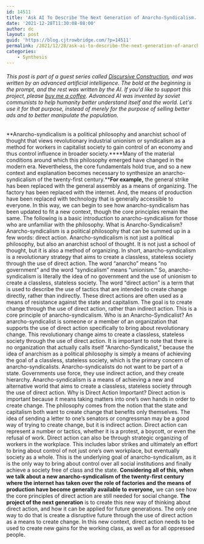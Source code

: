 ```yaml
---
id: 14511
title: 'Ask AI To Describe The Next Generation of Anarcho-Syndicalism.'
date: '2021-12-28T11:30:08-08:00'
author: dc
layout: post
guid: 'https://blog.cjtrowbridge.com/?p=14511'
permalink: /2021/12/28/ask-ai-to-describe-the-next-generation-of-anarcho-syndicalism/
categories:
    - Synthesis
---
```


###### This post is part of a guest series called [Discursive Construction](https://blog.cjtrowbridge.com/2021/11/24/discursive-construction-ai-generated-essays-and-analysis/), and was written by an advanced artificial intelligence. The bold at the beginning is the prompt, and the rest was written by the AI. If you'd like to support this project, please [buy me a coffee](https://www.buymeacoffee.com/cjtrowbridge). Advanced AI was invented by soviet communists to help humanity better understand itself and the world. Let's use it for that purpose, instead of merely for the purpose of selling better ads and to better manipulate the population.

 **Anarcho-syndicalism is a political philosophy and anarchist school of thought that views revolutionary industrial unionism or syndicalism as a method for workers in capitalist society to gain control of an economy and thus control influence in broader society.****Many of the material conditions around which this philosophy emerged have changed in the modern era. Nevertheless, the core fundamentals hold true, and so a new context and explanation becomes necessary to synthesize an anarcho-syndicalism of the twenty-first century.****For example,** the general strike has been replaced with the general assembly as a means of organizing. The factory has been replaced with the internet. And, the means of production have been replaced with technology that is generally accessible to everyone. In this way, we can begin to see how anarcho-syndicalism has been updated to fit a new context, though the core principles remain the same. The following is a basic introduction to anarcho-syndicalism for those who are unfamiliar with the philosophy. What is Anarcho-Syndicalism? Anarcho-syndicalism is a political philosophy that can be summed up in a few words: direct action. Anarcho-syndicalism is not just a political philosophy, but also an anarchist school of thought. It is not just a school of thought, but it is also a method of organizing. In short, anarcho-syndicalism is a revolutionary strategy that aims to create a classless, stateless society through the use of direct action. The word “anarcho” means “no government” and the word “syndicalism” means “unionism.” So, anarcho-syndicalism is literally the idea of no government and the use of unionism to create a classless, stateless society. The word “direct action” is a term that is used to describe the use of tactics that are intended to create change directly, rather than indirectly. These direct actions are often used as a means of resistance against the state and capitalism. The goal is to create change through the use of direct action, rather than indirect action. This is a core principle of anarcho-syndicalism. Who is an Anarcho-Syndicalist? An anarcho-syndicalist is someone or a member of an organization that supports the use of direct action specifically to bring about revolutionary change. This revolutionary change aims to create a classless, stateless society through the use of direct action. It is important to note that there is no organization that actually calls itself “Anarcho-Syndicalist,” because the idea of anarchism as a political philosophy is simply a means of achieving the goal of a classless, stateless society, which is the primary concern of anarcho-syndicalists. Anarcho-syndicalists do not want to be part of a state. Governments use force, they use indirect action, and they create hierarchy. Anarcho-syndicalism is a means of achieving a new and alternative world that aims to create a classless, stateless society through the use of direct action. Why is Direct Action Important? Direct action is important because it means taking matters into one’s own hands in order to create change. The philosophy comes from the notion that the state and capitalism both want to create change that benefits only themselves. The idea of sending a letter to one’s senators or congressman may be a good way of trying to create change, but it is indirect action. Direct action can represent a number or tactics, whether it is a protest, a boycott, or even the refusal of work. Direct action can also be through strategic organizing of workers in the workplace. This includes labor strikes and ultimately an effort to bring about control of not just one’s own workplace, but eventually society as a whole. This is the underlying goal of anarcho-syndicalism, as it is the only way to bring about control over all social institutions and finally achieve a society free of class and the state. **Considering all of this, when we talk about a new anarcho-syndicalism of the twenty-first century where the internet has taken over the role of factories and the means of production have become generally available to everyone,** we can see how the core principles of direct action are still needed for social change. **The project of the next generation** is to create this new way of thinking about direct action, and how it can be applied for future generations. The only one way to do that is create a disruptive future through the use of direct action as a means to create change. In this new context, direct action needs to be used to create new gains for the working class, as well as for all oppressed people.
